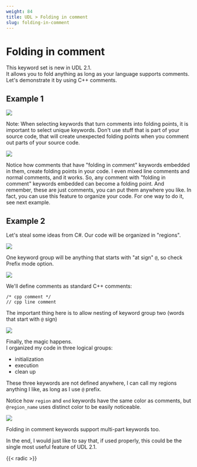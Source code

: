 ```yaml
---
weight: 84
title: UDL > Folding in comment
slug: folding-in-comment
---
```


# Folding in comment

This keyword set is new in UDL 2.1.<br>
It allows you to fold anything as long as your language supports comments.<br>
Let's demonstrate it by using C++ comments.

## Example 1

![](../images/folding_in_comment_01.png)

Note: When selecting keywords that turn comments into folding points, it is important to select unique keywords. Don't use stuff that is part of your source code, that will create unexpected folding points when you comment out parts of your source code.

![](../images/folding_in_comment_02.png)

Notice how comments that have "folding in comment" keywords embedded in them, create folding points in your code. I even mixed line comments and normal comments, and it works. So, any comment with "folding in comment" keywords embedded can become a folding point. And remember, these are just comments, you can put them anywhere you like. In fact, you can use this feature to organize your code. For one way to do it, see next example.

## Example 2

Let's steal some ideas from C#. Our code will be organized in "regions".

![](../images/folding_in_comment_03.png)

One keyword group will be anything that starts with "at sign" `@`, so check Prefix mode option.

![](../images/folding_in_comment_04.png)

We'll define comments as standard C++ comments:

```
/* cpp comment */
// cpp line comment
```

The important thing here is to allow nesting of keyword group two (words that start with `@` sign)

![](../images/folding_in_comment_05.png)

Finally, the magic happens.<br>
I organized my code in three logical groups:

- initialization
- execution
- clean up

These three keywords are not defined anywhere, I can call my regions anything I like, as long as I use `@` prefix.

Notice how `region` and `end` keywords have the same color as comments, but `@region_name` uses distinct color to be easily noticeable.

![](../images/folding_in_comment_06.png)

Folding in comment keywords support multi-part keywords too.

In the end, I would just like to say that, if used properly, this could be the single most useful feature of UDL 2.1.

{{< radic >}}
